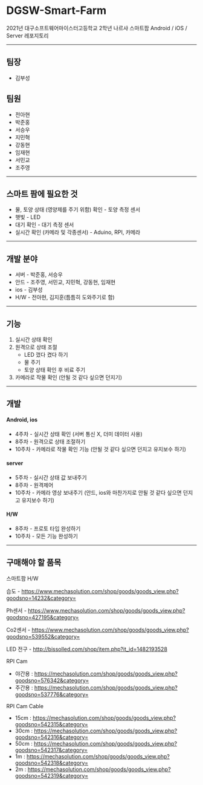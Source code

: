 # DGSW-Smart-Farm

2021년 대구소프트웨어마이스터고등학교 2학년 나르샤 스마트팜 Android / iOS / Server 레포지토리

****************

## 팀장

* 김부성

## 팀원

* 전아현
* 박준홍
* 서승우
* 지민혁
* 강동현
* 임재현
* 서민교
* 조주영

***************************

## 스마트 팜에 필요한 것

* 물, 토양 상태 (영양제를 주기 위함) 확인 - 토양 측정 센서
* 햇빛 - LED
* 대기 확인 - 대기 측정 센서
* 실시간 확인 (카메라 및 각종센서) - Aduino, RPI, 카메라

******************

## 개발 분야

* 서버 - 박준홍, 서승우
* 안드 - 조주영, 서민교, 지민혁, 강동현, 임재현
* ios - 김부성
* H/W - 전아현, 김지훈(틈틈히 도와주기로 함)

********************

## 기능

1. 실시간 상태 확인
2. 원격으로 상태 조절
   * LED 껐다 켰다 하기
   * 물 주기
   * 토양 상태 확인 후 비료 주기
3. 카메라로 작물 확인 (안될 것 같다 싶으면 던지기)

***************

## 개발

#### Android, ios

* 4주차 - 실시간 상태 확인 (서버 통신 X, 더미 데이터 사용)
* 8주차 - 원격으로 상태 조절하기
* 10주차 - 카메라로 작물 확인 기능 (안될 것 같다 싶으면 던지고 유지보수 하기)

#### server

* 5주차 - 실시간 상태 값 보내주기
* 8주차 - 원격제어
* 10주차 - 카메라 영상 보내주기 (안드, ios와 마찬가지로 안될 것 같다 싶으면 던지고 유지보수 하기)

#### H/W

* 8주차 - 프로토 타입 완성하기
* 10주차 - 모든 기능 완성하기

******

## 구매해야 할 품목

스마트팜 H/W

습도 - https://www.mechasolution.com/shop/goods/goods_view.php?goodsno=14232&category=

Ph센서 - https://www.mechasolution.com/shop/goods/goods_view.php?goodsno=427195&category=

Co2센서 - https://www.mechasolution.com/shop/goods/goods_view.php?goodsno=539552&category=

LED 전구 - http://bissolled.com/shop/item.php?it_id=1482193528

RPI Cam
- 야간용 : https://mechasolution.com/shop/goods/goods_view.php?goodsno=576342&category=
- 주간용 : https://mechasolution.com/shop/goods/goods_view.php?goodsno=537776&category=



RPI Cam Cable
- 15cm : https://mechasolution.com/shop/goods/goods_view.php?goodsno=542315&category=
- 30cm : https://mechasolution.com/shop/goods/goods_view.php?goodsno=542316&category=
- 50cm : https://mechasolution.com/shop/goods/goods_view.php?goodsno=542317&category=
- 1m : https://mechasolution.com/shop/goods/goods_view.php?goodsno=542318&category=
- 2m : https://mechasolution.com/shop/goods/goods_view.php?goodsno=542319&category=
